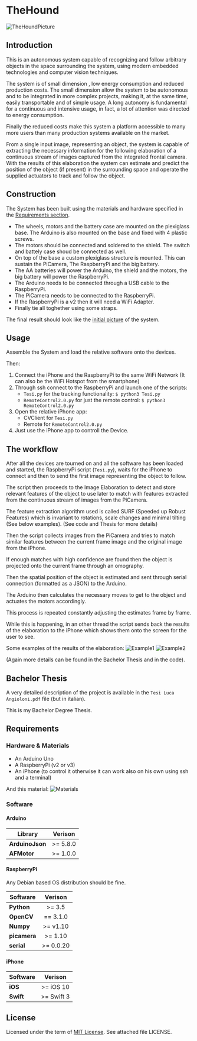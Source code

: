 # TheHound
![TheHoundPicture](./Images/CarPhoto.png)

## Introduction

This is an autonomous system capable of recognizing and follow arbitrary objects in the space surrounding the system, using modern embedded technologies and computer vision techniques.

The system is of small dimension , low energy consumption and reduced production costs. The small dimension allow the system to be autonomous and to be integrated in more complex projects, making it, at the same time, easily transportable and of simple usage.
A long autonomy is fundamental for a continuous and intensive usage, in fact, a lot of attention was directed to energy consumption.

Finally the reduced costs make this system a platform accessible to many more users than many production systems available on the market.

From a single input image, representing an object, the system is capable of extracting the necessary information for the following elaboration of a continuous stream of images captured from the integrated frontal camera. With the results of this elaboration the system can estimate and predict the position of the object (if present) in the surrounding space and operate the supplied actuators to track and follow the object.

## Construction

The System has been built using the materials and hardware specified in the [Requirements section](#requirements).

- The wheels, motors and the battery case are mounted on the plexiglass base. The Arduino is also mounted on the base and fixed with 4 plastic screws.
- The motors should be connected and soldered to the shield. The switch and battely case shoud be connected as well.
- On top of the base a custom plexiglass structure is mounted. This can sustain the PiCamera, The RaspberryPi and the big battery.
- The AA batteries will power the Arduino, the shield and the motors, the big battery will power the RaspberryPi.
- The Arduino needs to be connected through a USB cable to the RaspberryPi.
- The PiCamera needs to be connected to the RaspberryPi.
- If the RaspberryPi is a v2 then it will need a WiFi Adapter.
- Finally tie all toghether using some straps.

The final result should look like the [initial picture](./Images/CarPhoto.png) of the system.

## Usage

Assemble the System and load the relative software onto the devices.

Then:

1. Connect the iPhone and the RaspberryPi to the same WiFi Network (It can also be the WiFi Hotspot from the smartphone)
2. Through ssh connect to the RaspberryPi and launch one of the scripts:
    - `Tesi.py` for the tracking functionality: `$ python3 Tesi.py`
    - `RemoteControl2.0.py` for just the remote control: `$ python3 RemoteControl2.0.py`
3. Open the relative iPhone app:
    - CVClient for `Tesi.py`
    - Remote for `RemoteControl2.0.py`
4. Just use the iPhone app to controll the Device.

## The workflow

After all the devices are tourned on and all the software has been loaded and started, the RaspberryPi script (`Tesi.py`), waits for the iPhone to connect and then to send the first image representing the object to follow.

The script then proceeds to the Image Elaboration to detect and store relevant features of the object to use later to match with features extracted from the continuous stream of images from the PiCamera.

The feature extraction algorithm used is called SURF (Speeded up Robust Features) which is invariant to rotations, scale changes and minimal tilting (See below examples). (See code and Thesis for more details)

Then the script collects images from the PiCamera and tries to match similar features between the current frame image and the original image from the iPhone.

If enough matches with high confidence are found then the object is projected onto the current frame through an omography.

Then the spatial position of the object is estimated and sent through serial connection (formatted as a JSON) to the Arduino.

The Arduino then calculates the necessary moves to get to the object and actuates the motors accordingly.

This process is repeated constantly adjusting the estimates frame by frame.

While this is happening, in an other thread the script sends back the results of the elaboration to the iPhone which shows them onto the screen for the user to see.

Some examples of the results of the elaboration:
![Example1](./Images/Example1.png)
![Example2](./Images/Example2.png)

(Again more details can be found in the Bachelor Thesis and in the code).

## Bachelor Thesis

A very detailed description of the project is available in the `Tesi Luca Angioloni.pdf` file (but in italian).

This is my Bachelor Degree Thesis.

## Requirements

### Hardware & Materials
- An Arduino Uno
- A RaspberryPi (v2 or v3)
- An iPhone (to control it otherwise it can work also on his own using ssh and a terminal)

And this material:
![Materials](./Images/Tools.png)

### Software

#### Arduino

| Library        | Verison        |
| -------------- |:--------------:|
|**ArduinoJson** |    >= 5.8.0    |
|**AFMotor**     |    >= 1.0.0    |

#### RaspberryPi

Any Debian based OS distribution should be fine.

| Software       | Verison        |
| -------------- |:--------------:|
| **Python**     |     >= 3.5     |
| **OpenCV**     |    == 3.1.0    |
| **Numpy**      |    >= v1.10    |
| **picamera**   |    >= 1.10     |
| **serial**     |    >= 0.0.20   |

#### iPhone

| Software       | Verison        |
| -------------- |:--------------:|
| **iOS**        |    >= iOS 10   |
| **Swift**      |   >= Swift 3   |

## License

Licensed under the term of [MIT License](http://en.wikipedia.org/wiki/MIT_License). See attached file LICENSE.
